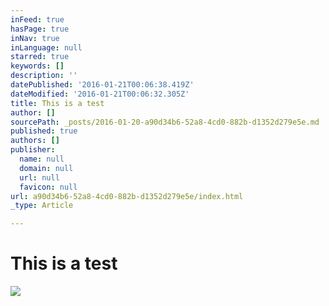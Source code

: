 ```yaml
---
inFeed: true
hasPage: true
inNav: true
inLanguage: null
starred: true
keywords: []
description: ''
datePublished: '2016-01-21T00:06:38.419Z'
dateModified: '2016-01-21T00:06:32.305Z'
title: This is a test
author: []
sourcePath: _posts/2016-01-20-a90d34b6-52a8-4cd0-882b-d1352d279e5e.md
published: true
authors: []
publisher:
  name: null
  domain: null
  url: null
  favicon: null
url: a90d34b6-52a8-4cd0-882b-d1352d279e5e/index.html
_type: Article

---
```

# This is a test
![](https://the-grid-user-content.s3-us-west-2.amazonaws.com/c1d8836e-211a-4f77-a170-1db18c5674c9.jpg)